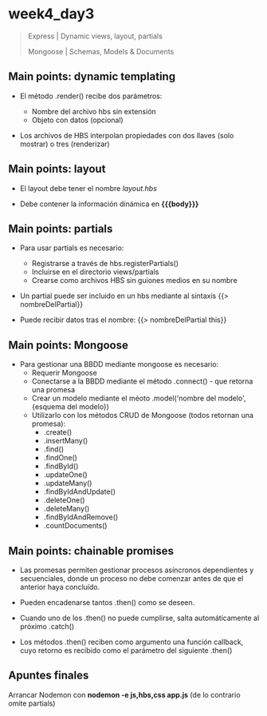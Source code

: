 # week4_day3

> Express | Dynamic views, layout, partials
>
> Mongoose | Schemas, Models & Documents

## Main points: dynamic templating

- El método .render() recibe dos parámetros:

  * Nombre del archivo hbs sin extensión
  * Objeto con datos (opcional)

- Los archivos de HBS interpolan propiedades con dos llaves (solo mostrar) o tres (renderizar)


## Main points: layout

- El layout debe tener el nombre _layout.hbs_

- Debe contener la información dinámica en **{{{body}}}**


## Main points: partials

- Para usar partials es necesario:
  * Registrarse a través de hbs.registerPartials()
  * Incluirse en el directorio views/partials
  * Crearse como archivos HBS sin guiones medios en su nombre

- Un partial puede ser incluido en un hbs mediante al sintaxis {{> nombreDelPartial}}

- Puede recibir datos tras el nombre: {{> nombreDelPartial this}}


## Main points: Mongoose

- Para gestionar una BBDD mediante mongoose es necesario:
  * Requerir Mongoose
  * Conectarse a la BBDD mediante el método .connect() - que retorna una promesa
  * Crear un modelo mediante el méoto .model('nombre del modelo', {esquema del modelo})
  * Utilizarlo con los métodos CRUD de Mongoose (todos retornan una promesa):
    * .create()
    * .insertMany()
    * .find()
    * .findOne()
    * .findById()
    * .updateOne()
    * .updateMany()
    * .findByIdAndUpdate()
    * .deleteOne()
    * .deleteMany()
    * .findByIdAndRemove()
    * .countDocuments()
    

## Main points: chainable promises

- Las promesas permiten gestionar procesos asíncronos dependientes y secuenciales, donde un proceso no debe comenzar antes de que el anterior haya concluído.

- Pueden encadenarse tantos .then() como se deseen.

- Cuando uno de los .then() no puede cumplirse, salta automáticamente al próximo .catch()

- Los métodos .then() reciben como argumento una función callback, cuyo retorno es recibido como el parámetro del siguiente .then()

## Apuntes finales

Arrancar Nodemon con **nodemon -e js,hbs,css app.js** (de lo contrario omite partials)
